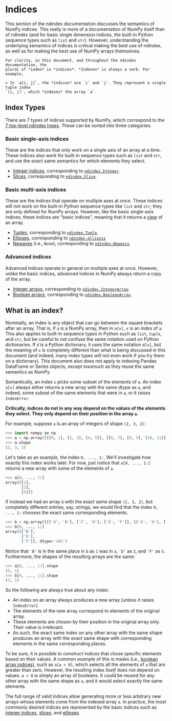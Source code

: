 # Indices

This section of the ndindex documentation discusses the semantics of NumPy
indices. This really is more of a documentation of NumPy itself than of
ndindex (and for basic single dimension indices, the built-in Python sequence
types such as `list` and `str`). However, understanding the underlying
semantics of indices is critical making the best use of ndindex, as well as
for making the best use of NumPy arrays themselves.

```{note}
For clarity, in this document, and throughout the ndindex documentation, the
plural of *index* is *indices*. *Indexes* is always a verb. For example,

> In `a[i, j]`, the *indices* are `i` and `j`. They represent a single tuple index
`(i, j)`, which *indexes* the array `a`.
```

## Index Types

There are 7 types of indices supported by NumPy, which correspond to the [7
top-level ndindex types](index-types). These can be sorted into three
categories:

### Basic single-axis indices

These are the indices that only work on a single axis of an array at a time.
These indices also work for built-in sequence types such as `list` and `str`,
and use the exact same semantics for which elements they select.

- [Integer indices](integer-indices), corresponding to
  [`ndindex.Integer`](integer-api).
- [Slices](slices-docs), corresponding to [`ndindex.Slice`](slice-api).

### Basic multi-axis indices

These are the indices that operate on multiple axes at once. These indices
will not work on the built-in Python sequence types like `list` and `str`;
they are only defined for NumPy arrays. However, like the basic single-axis
indices, these indices are "basic indices", meaning that it returns a
[view](https://numpy.org/doc/stable/glossary.html#term-view) of an array.

- [Tuples](tuple-indices), corresponding to [`ndindex.Tuple`](tuple-api).
- [Ellipses](ellipsis-indices), corresponding to
  [`ndindex.ellipsis`](ellipsis-api)
- [Newaxes](newaxis-indices) (i.e., `None`), corresponding to
  [`ndindex.Newaxis`](newaxis-api).

### Advanced indices

Advanced indices operate in general on multiple axes at once. However, unlike
the basic indices, advanced indices in NumPy always return a copy of the array.

- [Integer arrays](integer-array-indices), corresponding to
  [`ndindex.IntegerArray`](integerarray-api).
- [Boolean arrays](boolean-array-indices), corresponding to
  [`ndindex.BooleanArray`](booleanarray-api).

## What is an index?

Nominally, an index is any object that can go between the square brackets
after an array. That is, if `a` is a NumPy array, then in `a[x]`, *`x`* is an
*index* of `a`. This also applies to built-in sequence types in Python such as
`list`, `tuple`, and `str`, but be careful to not confuse the same notation
used on Python dictionaries. If `d` is a Python dictionary, it uses the same
notation `d[x]`, but the meaning of `x` is completely different than what is
being discussed in this document (and indeed, many index types will not even
work if you try them on a dictionary). This document also does not apply to
indexing Pandas DataFrame or Series objects, except insomuch as they reuse the
same semantics as NumPy.

Semantically, an index `x` picks some subset of the elements of `a`. An index
`a[x]` always either returns a new array with the same dtype as `a`, and
indeed, some subset of the same elements that were in `a`, or it raises
`IndexError`.

**Critically, indices do not in any way depend on the *values* of the elements
they select. They only depend on their *position* in the array `a`.**


For example, suppose `a` is an array of integers of shape `(2, 3, 2)`:

```py
>>> import numpy as np
>>> a = np.array([[[0, 1], [2, 3], [4, 5]], [[6, 7], [8, 9], [10, 11]]])
>>> a.shape
(2, 3, 2)
```

Let's take as an example, the index `0, ..., 1:`. We'll investigate how
exactly this index works later. For now, just notice that `a[0, ..., 1:]`
returns a new array with some of the elements of `a`.

```py
>>> a[0, ..., 1:]
array([[1],
       [3],
       [5]])
```

If instead we had an array `b` with the exact same shape `(2, 3, 2)`, but
completely different entries, say, strings, we would find that the index `0,
..., 1:` chooses the exact same corresponding elements.

```py
>>> b = np.array([[['A', 'B'], ['C', 'D'], ['E', 'F']], [['G', 'H'], ['I', 'J'], ['K', 'L']]])
>>> b[0, ..., 1:]
array([['B'],
       ['D'],
       ['F']], dtype='<U1')
```

Notice that `'B'` is in the same place in `b` as `1` was in `a`, `'D'` as `3`,
and `'F'` as `5`. Furthermore, the shapes of the resulting arrays are the
same:

```py
>>> a[0, ..., 1:].shape
(3, 1)
>>> b[0, ..., 1:].shape
(3, 1)
```

So the following are always true about any index:

- An index on an array always produces a new array (unless it raises
  `IndexError`).
- The elements of the new array correspond to elements of the original array.
- These elements are chosen by their position in the original array only.
  Their value is irrelevant.
- As such, the exact same index on any other array with the same shape
  produces an array with the exact same shape with corresponding elements in
  the same corresponding places.

To be sure, it is possible to *construct* indices that chose specific elements
based on their values. A common example of this is masks (i.e., [boolean array
indices](boolean-array-indices)), such as `a[a > 0]`, which selects all the
elements of `a` that are greater than zero. However, the resulting index
*itself* does not depend on values. `a > 0` is simply an array of booleans. It
could be reused for any other array with the same shape as `a`, and it would
select exactly the same elements.

The full range of valid indices allow generating more or less arbitrary new
arrays whose elements come from the indexed array `a`. In practice, the most
commonly desired indices are represented by the basic indices such as [integer
indices](integer-indices), [slices](slices-docs), and
[ellipses](ellipsis-indices).
